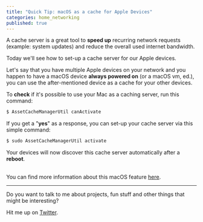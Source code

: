 ```yaml
---
title: "Quick Tip: macOS as a cache for Apple Devices"
categories: home_networking
published: true
---
```

A cache server is a great tool to **speed up** recurring network requests (example: system updates) and reduce the overall used internet bandwidth. 

Today we'll see how to set-up a cache server for our Apple devices.

Let's say that you have multiple Apple devices on your network and you happen to have a macOS device **always powered on** (or a macOS vm, ed.), you can use the after-mentioned device as a cache for your other devices.

To **check** if it's possible to use your Mac as a caching server, run this command:

```bash
$ AssetCacheManagerUtil canActivate
```

If you get a "**yes**" as a response, you can set-up your cache server via this simple command:

```bash
$ sudo AssetCacheManagerUtil activate
```

Your devices will now discover this cache server automatically after a **reboot**.

\
You can find more information about this macOS feature [here](https://support.apple.com/guide/mac-help/manage-content-caching-command-line-mac-mchla6d4541e/mac).

- - -

Do you want to talk to me about projects, fun stuff and other things that might be interesting?

Hit me up on [Twitter](https://twitter.com/eliseomartelli).